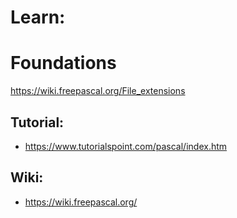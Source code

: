 # Learn:
# Foundations
https://wiki.freepascal.org/File_extensions

## Tutorial:
- https://www.tutorialspoint.com/pascal/index.htm

## Wiki:
- https://wiki.freepascal.org/
